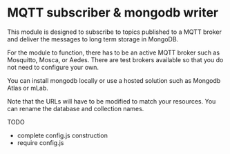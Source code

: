 # MQTT subscriber & mongodb writer

This module is designed to subscribe to topics published to a MQTT broker and deliver the messages to long term storage in MongoDB.

For the module to function, there has to be an active MQTT broker such as Mosquitto, Mosca, or Aedes. There are test brokers available so that you do not need to configure your own.

You can install mongodb locally or use a hosted solution such as Mongodb Atlas or mLab.

Note that the URLs will have to be modified to match your resources. You can rename the database and collection names.

TODO
- complete config.js construction
- require config.js 

